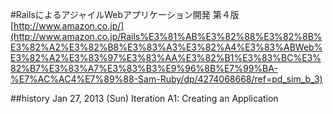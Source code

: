 #RailsによるアジャイルWebアプリケーション開発 第４版
[http://www.amazon.co.jp/](http://www.amazon.co.jp/Rails%E3%81%AB%E3%82%88%E3%82%8B%E3%82%A2%E3%82%B8%E3%83%A3%E3%82%A4%E3%83%ABWeb%E3%82%A2%E3%83%97%E3%83%AA%E3%82%B1%E3%83%BC%E3%82%B7%E3%83%A7%E3%83%B3%E9%96%8B%E7%99%BA-%E7%AC%AC4%E7%89%88-Sam-Ruby/dp/4274068668/ref=pd_sim_b_3)  

##history
Jan 27, 2013 (Sun) Iteration A1: Creating an Application
